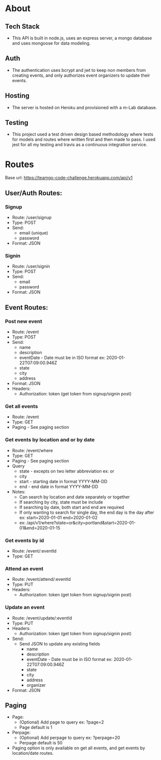 # About
## Tech Stack
- This API is built in node.js, uses an express server, a mongo database and uses mongoose for data modeling.
## Auth
- The authentication uses bcrypt and jwt to keep non members from creating events, and only authorizes event organizers to update their events.
## Hosting
- The server is hosted on Heroku and provisioned with a m-Lab database.
## Testing
- This project used a test driven design based methodology where tests for models and routes where written first and then made to pass. I used jest for all my testing and travis as a continuous integration service.


# Routes
Base url: https://teamgo-code-challenge.herokuapp.com/api/v1

## User/Auth Routes:
### Signup
- Route: /user/signup
- Type: POST
- Send:
  - email (unique)
  - password
- Format: JSON
### Signin
- Route: /user/signin
- Type: POST
- Send:
  - email
  - password
- Format: JSON
## Event Routes:
### Post new event
- Route: /event
- Type: POST
- Send: 
  - name
  - description
  - eventDate - Date must be in ISO format ex: 
2020-01-22T07:09:00.946Z
  - state
  - city
  - address
- Format: JSON
- Headers:
  - Authorization: token (get token from signup/signin post)
### Get all events
- Route: /event
- Type: GET
- Paging - See paging section
### Get events by location and or by date
- Route: /event/where
- Type: GET
- Paging - See paging section
- Query
  - state - excepts on two letter abbreviation ex: or
  - city
  - start - starting date in format YYYY-MM-DD
  - end - end date in format YYYY-MM-DD
- Notes:
  - Can search by location and date separately or together
  - If searching by city, state must be include
  - If searching by date, both start and end are required
  - If only wanting to search for single day, the end day is the day after ex: start=2020-01-01 end=2020-01-02
  - ex: /api/v1/where?state=or&city=portland&start=2020-01-01&end=2020-01-15
### Get events by id
- Route: /event/:eventId
- Type: GET
### Attend an event
- Route: /event/attend/:eventId
- Type: PUT
- Headers:
   - Authorization: token (get token from signup/signin post)
### Update an event
- Route: /event/update/:eventId
- Type: PUT
- Headers:
   - Authorization: token (get token from signup/signin post)
- Send:
  - Send JSON to update any existing fields
    - name
    - description
    - eventDate - Date must be in ISO format ex: 
2020-01-22T07:09:00.946Z
    - state
    - city
    - address
    - organizer
- Format: JSON

## Paging
- Page:
  - (Optional) Add page to query ex: ?page=2
  - Page default is 1
- Perpage:
  - (Optional) Add perpage to query ex: ?perpage=20
  - Perpage default is 50
- Paging option is only available on get all events, and get events by location/date routes.
